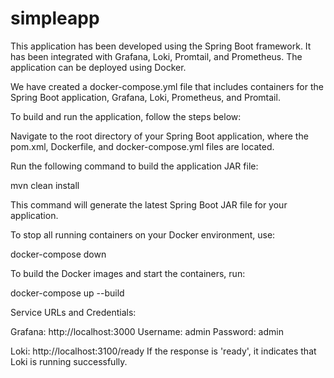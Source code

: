 # simpleapp
This application has been developed using the Spring Boot framework. It has been integrated with Grafana, Loki, Promtail, and Prometheus. The application can be deployed using Docker.

We have created a docker-compose.yml file that includes containers for the Spring Boot application, Grafana, Loki, Prometheus, and Promtail.

To build and run the application, follow the steps below:

Navigate to the root directory of your Spring Boot application, where the pom.xml, Dockerfile, and docker-compose.yml files are located.

Run the following command to build the application JAR file:

mvn clean install

This command will generate the latest Spring Boot JAR file for your application.

To stop all running containers on your Docker environment, use:

docker-compose down

To build the Docker images and start the containers, run:

docker-compose up --build

Service URLs and Credentials:

Grafana: http://localhost:3000
Username: admin
Password: admin

Loki: http://localhost:3100/ready
If the response is 'ready', it indicates that Loki is running successfully.
